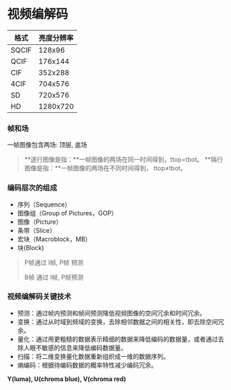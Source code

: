 # 视频编解码



| 格式  | 亮度分辨率 |
| ----- | ---------- |
| SQCIF | 128x96     |
| QCIF  | 176x144    |
| CIF   | 352x288    |
| 4CIF  | 704x576    |
| SD    | 720x576    |
| HD    | 1280x720   |

### 帧和场

一帧图像包含两场: 顶层, 底场

> **逐行图像是指：**一帧图像的两场在同一时间得到，ttop=tbot。
> **隔行图像是指：**一帧图像的两场在不同时间得到， ttop≠tbot。



### 编码层次的组成

- 序列（Sequence）
- 图像组（Group of Pictures，GOP）
- 图像（Picture）
- 条带（Slice）
- 宏块（Macroblock，MB）
- 块(Block)



> P帧通过 I帧, P帧 预测
>
> B帧 通过 I帧, P帧预测

### 视频编解码关键技术

- 预测：通过帧内预测和帧间预测降低视频图像的空间冗余和时间冗余。
- 变换：通过从时域到频域的变换，去除相邻数据之间的相关性，即去除空间冗余。
- 量化：通过用更粗糙的数据表示精细的数据来降低编码的数据量，或者通过去除人眼不敏感的信息来降低编码数据量。
- 扫描：将二维变换量化数据重新组织成一维的数据序列。
- 熵编码：根据待编码数据的概率特性减少编码冗余。

**Y(luma), U(chroma blue), V(chroma red)**

